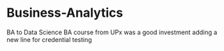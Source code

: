 # Business-Analytics
BA to Data Science
BA course from UPx was a good investment
adding a new line for credential testing
